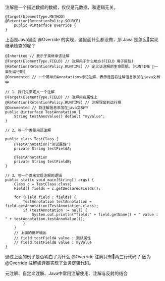 注解是一个描述数据的数据，仅仅是元数据，和逻辑无关。

```
@Target(ElementType.METHOD)
@Retention(RetentionPolicy.SOURCE)
    public @interface Override {
}
```

上面是Java里面 @Override 的实现，这里面什么都没做，那 Java 是怎么实现继承检查的呢？

```
@Inherited // 表示子类继承该注解
@Target(ElementType.FIELD) // 注解用于什么地方(FIELD 用于属性)
@Retention(RetentionPolicy.RUNTIME) // 定义该注解的生命周期。(RUNTIME 一直到运行期)
@Documented // 一个简单的Annotations标记注解，表示是否将注解信息添加在java文档中
```

```
// 1、我们先来定义一个注解
@Target(ElementType.FIELD) // 注解用在属性上
@Retention(RetentionPolicy.RUNTIME) // 注解保留到运行期
@Documented // 将注解信息添加在java文档中
public @interface TestAnnotation {
    String testAnnoValue() default "myValue";
}

// 2、写一个类使用该注解

public class TestClass {
    @TestAnnotation("测试属性")
    private String testFieldA;

    @TestAnnotation
    private String testFieldB;
}

// 3、写一个类来实现注解的逻辑
public static void main(String[] args) {
    Class c = TestClass.class;
    Field[] fields = c.getDeclaredFields();

    for (Field field : fields) {
        TestAnnotation testAnnotation = field.getAnnotation(TestAnnotation.class);
        if (testAnnotation != null) {
            System.out.println("field:" + field.getName() + " value : " + testAnnotation.testAnnoValue());
        }
    }
    // 上面的循环输出
    // field:testFieldA value : 测试属性
    // field:testFieldB value : myValue
}

```

通过上面的例子是否明白了为什么 @Override 注解只有两三行代码？
因为 @Override 注解编译器实现了业务逻辑代码。

元注解、自定义注解、Java中常用注解使用、注解与反射的结合